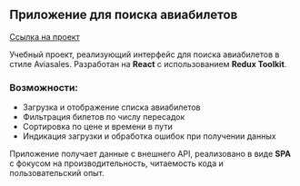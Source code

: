 ## Приложение для поиска авиабилетов

[Ссылка на проект](https://aviasales-app-eight-taupe.vercel.app)

Учебный проект, реализующий интерфейс для поиска авиабилетов в стиле Aviasales. Разработан на **React** с использованием **Redux Toolkit**.

### Возможности:
- Загрузка и отображение списка авиабилетов
- Фильтрация билетов по числу пересадок
- Сортировка по цене и времени в пути
- Индикация загрузки и обработка ошибок при получении данных

Приложение получает данные с внешнего API, реализовано в виде **SPA** с фокусом на производительность, читаемость кода и пользовательский опыт.
